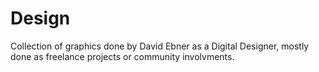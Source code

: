 # Design

Collection of graphics done by David Ebner as a Digital Designer, mostly done as freelance projects or community involvments. 
